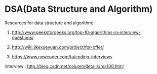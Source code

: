 # DSA(Data Structure and Algorithm)
Resources for data structure and algorithm:

1. http://www.geeksforgeeks.org/top-10-algorithms-in-interview-questions/

2. http://wiki.jikexueyuan.com/project/for-offer/

3. https://www.nowcoder.com/ta/coding-interviews

Interview : 
http://blog.csdn.net/column/details/ms100.html
